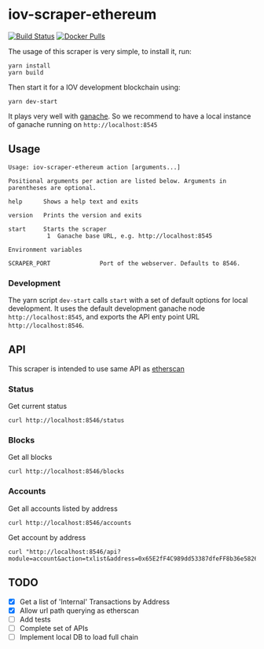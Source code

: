 # iov-scraper-ethereum

[![Build Status](https://travis-ci.com/iov-one/iov-scraper-ethereum.svg?branch=master)](https://travis-ci.com/iov-one/iov-scraper-ethereum)
[![Docker Pulls](https://img.shields.io/docker/pulls/iov1/iov-scraper-ethereum.svg)](https://hub.docker.com/r/iov1/iov-scraper-ethereum/)

The usage of this scraper is very simple, to install it, run:

```
yarn install
yarn build
```

Then start it for a IOV development blockchain using:

```
yarn dev-start
```
It plays very well with [ganache](https://github.com/trufflesuite/ganache-cli). So we recommend to have a local instance of ganache running on `http://localhost:8545`

## Usage

```
Usage: iov-scraper-ethereum action [arguments...]

Positional arguments per action are listed below. Arguments in parentheses are optional.

help      Shows a help text and exits

version   Prints the version and exits

start     Starts the scraper
           1  Ganache base URL, e.g. http://localhost:8545

Environment variables

SCRAPER_PORT              Port of the webserver. Defaults to 8546.
```

### Development
The yarn script `dev-start` calls `start` with a set of default options for local development. It uses the default development ganache node `http://localhost:8545`, and exports the API enty point URL `http://localhost:8546`.

## API
This scraper is intended to use same API as [etherscan](https://etherscan.io/apis)

### Status

Get current status
```
curl http://localhost:8546/status
```

### Blocks
Get all blocks
```
curl http://localhost:8546/blocks
```
### Accounts
Get all accounts listed by address
```
curl http://localhost:8546/accounts
```

Get account by address
```
curl "http://localhost:8546/api?module=account&action=txlist&address=0x65E2fF4C989dd53387dfeFF8b36e58265047Cf34"
```

## TODO
- [x] Get a list of 'Internal' Transactions by Address
- [x] Allow url path querying as etherscan
- [ ] Add tests
- [ ] Complete set of APIs
- [ ] Implement local DB to load full chain
